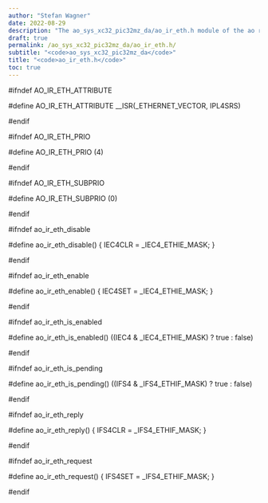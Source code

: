 ```yaml
---
author: "Stefan Wagner"
date: 2022-08-29
description: "The ao_sys_xc32_pic32mz_da/ao_ir_eth.h module of the ao real-time operating system."
draft: true
permalink: /ao_sys_xc32_pic32mz_da/ao_ir_eth.h/ 
subtitle: "<code>ao_sys_xc32_pic32mz_da</code>"
title: "<code>ao_ir_eth.h</code>"
toc: true
---
```


#ifndef AO_IR_ETH_ATTRIBUTE

#define AO_IR_ETH_ATTRIBUTE     __ISR(_ETHERNET_VECTOR, IPL4SRS)

#endif

#ifndef AO_IR_ETH_PRIO

#define AO_IR_ETH_PRIO          (4)

#endif

#ifndef AO_IR_ETH_SUBPRIO

#define AO_IR_ETH_SUBPRIO       (0)

#endif

#ifndef ao_ir_eth_disable

#define ao_ir_eth_disable()     { IEC4CLR = _IEC4_ETHIE_MASK; }

#endif

#ifndef ao_ir_eth_enable

#define ao_ir_eth_enable()      { IEC4SET = _IEC4_ETHIE_MASK; }

#endif

#ifndef ao_ir_eth_is_enabled

#define ao_ir_eth_is_enabled()  ((IEC4 & _IEC4_ETHIE_MASK) ? true : false)

#endif

#ifndef ao_ir_eth_is_pending

#define ao_ir_eth_is_pending()  ((IFS4 & _IFS4_ETHIF_MASK) ? true : false)

#endif

#ifndef ao_ir_eth_reply

#define ao_ir_eth_reply()       { IFS4CLR = _IFS4_ETHIF_MASK; }

#endif

#ifndef ao_ir_eth_request

#define ao_ir_eth_request()     { IFS4SET = _IFS4_ETHIF_MASK; }

#endif

